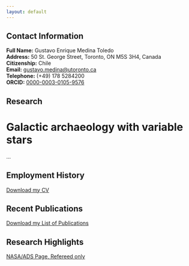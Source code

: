 ```yaml
---
layout: default
---
```


<!-- This is a comment in a Markdown file. -->

<!--Add: 
- contact
- employment history
- research highlights
- recent publications
 -->

## Contact Information

**Full Name:** Gustavo Enrique Medina Toledo  
**Address:** 50 St. George Street, Toronto, ON M5S 3H4, Canada  
**Citizenship:** Chile  
**Email:** [gustavo.medina@utoronto.ca](mailto:gustavo.medina@utoronto.ca)  
**Telephone:** (+49) 178 5284200  
**ORCID:** [0000-0003-0105-9576](https://orcid.org/0000-0003-0105-9576)

## Research

# Galactic archaeology with variable stars
...

## Employment History

[Download my CV](https://github.com/gmedinat/gmedinat.github.io/blob/2e22dbc00e66a6366304da0e16ec0f1f449b8480/CV_GMT_20241005.pdf)

<!-- ## Job Title 1
**Employer:** [Employer Name]  
**Location:** [City, Country]  
**Dates:** [Start Date] - [End Date]  

**Roles:**
- [Role 1]
- [Role 2]
- [Role 3]

**Personnel Worked With:**
- [Colleague/Team Member 1]
- [Colleague/Team Member 2]
- [Colleague/Team Member 3]

**Description:**
[Write a brief description of the work completed, key responsibilities, projects involved, and any notable achievements. Be specific about contributions and skills utilized.]

---

## Job Title 2
**Employer:** [Employer Name]  
**Location:** [City, Country]  
**Dates:** [Start Date] - [End Date]  

**Roles:**
- [Role 1]
- [Role 2]
- [Role 3]

**Personnel Worked With:**
- [Colleague/Team Member 1]
- [Colleague/Team Member 2]
- [Colleague/Team Member 3]

**Description:**
[Write a brief description of the work completed, key responsibilities, projects involved, and any notable achievements. Be specific about contributions and skills utilized.]

--- -->


## Recent Publications

[Download my List of Publications](https://github.com/gmedinat/gmedinat.github.io/blob/94cc80feec013bbc4358ab5a4196f4a169079500/Publications_GMT_20241005.pdf)

<!-- ## Publication Title 1
**Authors:** [Author 1], [Author 2], [Gustavo Enrique Medina Toledo], [Other Authors]  
**Publication Date:** [Date]  
**Journal/Conference:** [Journal/Conference Name]  
**DOI/Link:** [DOI or Link to Publication]

**Description:**
[Write a brief description or abstract of the publication, focusing on the main findings, contributions to the field, and significance of the work.]

---

## Publication Title 2
**Authors:** [Author 1], [Author 2], [Gustavo Enrique Medina Toledo], [Other Authors]  
**Publication Date:** [Date]  
**Journal/Conference:** [Journal/Conference Name]  
**DOI/Link:** [DOI or Link to Publication]

**Description:**
[Write a brief description or abstract of the publication, focusing on the main findings, contributions to the field, and significance of the work.]

--- -->



## Research Highlights

[NASA/ADS Page, Refereed only](https://ui.adsabs.harvard.edu/public-libraries/Wfv16gZaRPuwbDI3G4b6wA)

<!-- ## Research Highlight Title 1
**Description:**
[Write a brief description of the research highlight, including the context and importance of the work.]

**Key Findings:**
- [Finding 1]
- [Finding 2]
- [Finding 3]

**Relevant Links/Publications:**
- [Link to publication or related resource]
- [Link to additional resource]

---

## Research Highlight Title 2
**Description:**
[Write a brief description of the research highlight, including the context and importance of the work.]

**Key Findings:**
- [Finding 1]
- [Finding 2]
- [Finding 3]

**Relevant Links/Publications:**
- [Link to publication or related resource]
- [Link to additional resource]

--- -->


